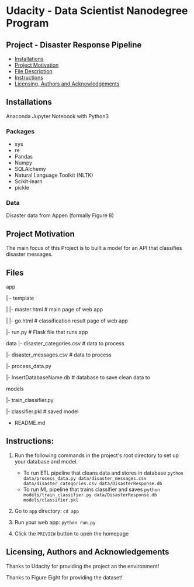 # Udacity - Data Scientist Nanodegree Program
## Project - Disaster Response Pipeline

- [Installations](#inst)
- [Project Motivation](#promot)
- [File Description](#filedesc)
- [Instructions](#instruct)
- [Licensing, Authors and Acknowledgements](#license)

<a id='inst'></a>
## Installations
Anaconda Jupyter Notebook with Python3

### Packages
- sys
- re 
- Pandas
- Numpy
- SQLAlchemy
- Natural Language Toolkit (NLTK)
- Scikit-learn
- pickle

### Data
Disaster data from Appen (formally Figure 8)

<a id='promot'></a>
## Project Motivation
The main focus of this Project is to built a model for an API that classifies disaster messages.

<a id='filedesc'></a>
## Files

app

| - template

| |- master.html  # main page of web app

| |- go.html  # classification result page of web app

|- run.py  # Flask file that runs app

data
|- disaster_categories.csv  # data to process 

|- disaster_messages.csv  # data to process

|- process_data.py

|- InsertDatabaseName.db   # database to save clean data to


models

|- train_classifier.py

|- classifier.pkl  # saved model 


- README.md

<a id='instruct'></a>
## Instructions:
1. Run the following commands in the project's root directory to set up your database and model.

    - To run ETL pipeline that cleans data and stores in database
        `python data/process_data.py data/disaster_messages.csv data/disaster_categories.csv data/DisasterResponse.db`
    - To run ML pipeline that trains classifier and saves
        `python models/train_classifier.py data/DisasterResponse.db models/classifier.pkl`

2. Go to `app` directory: `cd app`

3. Run your web app: `python run.py`

4. Click the `PREVIEW` button to open the homepage


<a id='license'></a>
## Licensing, Authors and Acknowledgements

Thanks to Udacity for providing the project an the environment!

Thanks to Figure Eight for providing the dataset!
